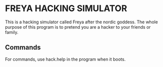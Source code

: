 # FREYA HACKING SIMULATOR
This is a hacking simulator called Freya after the nordic goddess. The whole purpose of this program is to pretend you are a hacker to your friends or family.

## Commands
For commands, use hack.help in the program when it boots.
